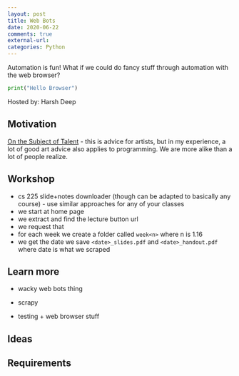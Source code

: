 ```yaml
---
layout: post
title: Web Bots
date: 2020-06-22
comments: true
external-url:
categories: Python
---
```


Automation is fun! What if we could do fancy stuff through automation with the web browser?

```python
print("Hello Browser")
```

Hosted by: Harsh Deep

## Motivation

[On the Subject of Talent](https://drawabox.com/article/talent) - this is advice for artists, but in my experience, a lot of good art advice also applies to programming. We are more alike than a lot of people realize.

## Workshop

* cs 225 slide+notes downloader (though can be adapted to basically any course) - use similar approaches for any of your classes
* we start at home page
* we extract and find the lecture button url
* we request that
* for each week we create a folder called `week<n>` where n is 1.16
* we get the date we save `<date>_slides.pdf` and `<date>_handout.pdf` where date is what we scraped


## Learn more

* wacky web bots thing

* scrapy

* testing + web browser stuff

## Ideas

## Requirements